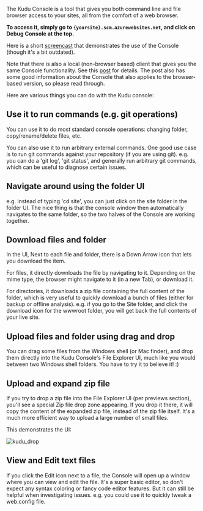 The Kudu Console is a tool that gives you both command line and file browser access to your sites, all from the comfort of a web browser.

**To access it, simply go to `{yoursite}.scm.azurewebsites.net`, and click on Debug Console at the top.**

Here is a short [screencast](http://www.youtube.com/watch?v=kxgTtIeFppk) that demonstrates the use of the Console (though it's a bit outdated).

Note that there is also a local (non-browser based) client that gives you the same Console functionality. See this [post](http://blog.amitapple.com/post/45675601255/azurewebsiteterminal) for details. The post also has some good information about the Console that also applies to the browser-based version, so please read through.

Here are various things you can do with the Kudu console:

## Use it to run commands (e.g. git operations)

You can use it to do most standard console operations: changing folder, copy/rename/delete files, etc.

You can also use it to run arbitrary external commands. One good use case is to run git commands against your repository (if you are using git). e.g. you can do a 'git log', 'git status', and generally run arbitrary git commands, which can be useful to diagnose certain issues.


## Navigate around using the folder UI

e.g. instead of typing 'cd site', you can just click on the site folder in the folder UI. The nice thing is that the console window then automatically navigates to the same folder, so the two halves of the Console are working together.


## Download files and folder

In the UI, Next to each file and folder, there is a Down Arrow icon that lets you download the item.

For files, it directly downloads the file by navigating to it. Depending on the mime type, the browser might navigate to it (in a new Tab), or download it.

For directories, it downloads a zip file containing the full content of the folder, which is very useful to quickly download a bunch of files (either for backup or offline analysis). e.g. if you go to the Site folder, and click the download icon for the wwwroot folder, you will get back the full contents of your live site.


## Upload files and folder using drag and drop

You can drag some files from the Windows shell (or Mac finder), and drop them directly into the Kudu Console's File Explorer UI, much like you would between two Windows shell folders. You have to try it to believe it! :)


## Upload and expand zip file

If you try to drop a zip file into the File Explorer UI (per previews section), you'll see a special Zip file drop zone appearing. If you drop it there, it will copy the content of the expanded zip file, instead of the zip file itself. It's a much more efficient way to upload a large number of small files.

This demonstrates the UI:

![kudu_drop](https://cloud.githubusercontent.com/assets/6472374/8329527/b0a2734c-1a82-11e5-97aa-949fbde67a8f.gif)

## View and Edit text files

If you click the Edit icon next to a file, the Console will open up a window where you can view and edit the file. It's a super basic editor, so don't expect any syntax coloring or fancy code editor features. But it can still be helpful when investigating issues. e.g. you could use it to quickly tweak a web.config file.